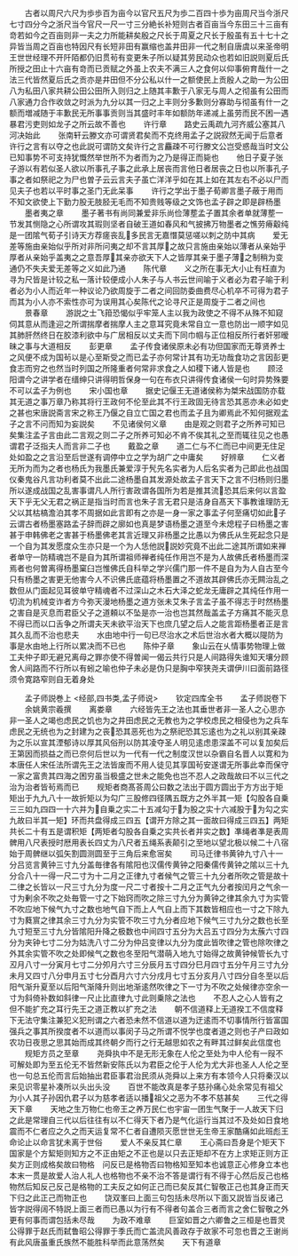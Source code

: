 <!-- { "loadSidebar": true } -->
　　古者以周尺六尺为歩歩百为亩今以官尺五尺为歩二百四十歩为亩周尺当今浙尺七寸四分今之浙尺当今官尺一尺一寸三分絶长补短则古者百亩当今东田三十三亩有竒若如今之百亩则非一夫之力所能耕矣殷之尺长于周夏之尺长于殷虽有五十七十之异皆当周之百亩也特因尺有长短非田有赢缩也盖井田非一代之制自唐虞以来圣帝明王世世经理不开阡陌都仍旧贯茍有变更朱子所以疑其劳民动众也若如旧説则夏后氏所授之田止十六亩有竒而已贡赋之外虽上农夫不满三人之食何以仰事俯育哉什一之法三代皆然夏后氏之贡亦是井田但不分公私以什一之额使民上贡殷人之助一为公田八为私田八家共耕公田公田所入则归之上随其丰歉于八家无与周人之彻虽有公田而八家通力合作收敛之时派为九分以其一归之上丰则分多歉则分寡助与彻虽有什一之额而増减随于丰歉民无所事事贡则当其盛时丰年如额防年递减上虽劳而民不困一遇暴君污吏则如龙子之所云故不善也
　　许行章
　　路史云禹疏九河齐威公塞其八河决始此
　　张南轩云滕文亦可谓贤君矣而不克终用孟子之説寂然无闻于后意者许行之言有以夺之也此説可谓防文矣许行之言麤疎不可行滕文公岂受惑哉当时文公已知事势不可支持犹慨然举世所不为者而为之乃是得正而毙也
　　他日子夏子张子游以有若似圣人欲以所事孔子事之此承上居丧而言他日者居丧之日也以所事孔子事之者如祭祀之为尸也曽子云云言夫子虽亡洋洋乎如在其上如在其左右不必以尸而见夫子也若以平时事之圣门无此呆事
　　许行之学出于墨子荀卿言墨子蔽于用而不知文欲使上下勤力股无肢胫无毛而不知贵贱等级之文饰也孟子辟之即是辟杨墨
　　墨者夷之章
　　墨子著书有尚同兼爱非乐尚俭薄塟孟子置其余者单就薄塟一节发其恻隐之心所谓攻其瑕则坚者自破王道如春风和气披拂万物墨者之憔劳瘠觳纯是一团隂气荀子引诗天方荐瘥丧乱多民言无嘉憯莫惩嗟以刺之防中其病
　　爱无差等施由亲始似乎所对非所问夷之却不言其厚之故只言施由亲始以薄者从亲始乎厚者从亲始乎盖夷之之意吾厚其亲亦欲天下人之皆厚其亲于墨子薄之制稍为变通仍不失夫爱无差等之义如此乃通
　　陈代章
　　义之所在事无大小止有枉直为寻为尺皆是计较之私一落计较便成小人朱子与人书云世间喻于义者必为君子喻于利者必为小人而近年一种议论乃欲周旋于二者之间回防委曲费尽心机卒不可得为君子而其为小人亦不索性亦可为误用其心矣陈代之论寻尺正是周旋于二者之间也
　　景春章
　　游説之士飞箝恐愒似乎牢笼人主以我为政使之不得不从殊不知窥伺其意从而逢迎之所谓揣摩者揣摩人主之意耳究竟未常自立一意也防出一顺字如见其肺肝然终日在胶漆利欲中与广居相反以丈夫而下同巾帼与正位相反所行者奸邪暧昧之事与大道相反
　　彭更章
　　孟子传食诸侯原未必有功但国家而无尊贤养士之风便不成为国茍以是心至斯受之而已孟子亦何常计其有功无功哉食功之言因彭更食志而穷之也然当时列国之所隆重者何常非求食之人如稷下诸人皆是也
　　顾泾阳谓今之讲学者在缙绅只讲得明哲保身一句在布衣只讲得传食诸侯一句时异势殊要不可以孟子为例也
　　宋小国也章
　　据史记偃王无道诸侯称为桀宋战国防亦载其无道之事万章乃称其将行王政何不伦至此其不行王政固无待言恐其恶亦未必如史之甚也宋唐説斋言宋之称王乃偃之自立亡国之君也而孟子且为卿焉此不知何据观孟子之言不问而知为妄説矣
　　不见诸侯何义章
　　由是观之则君子之所养可知已矣集注孟子言由此二言观之则二子之所养可知必不肯不俟其礼之至而辄往见之也愚谓君子泛指夫人而言非二子也
　　戴盈之章
　　道二仁与不仁而已中间更无住足处如盈之之言沿至后世遂有调停中立之学为胡广之中庸矣
　　好辨章
　　仁义者无所为而为之者也杨氏为我墨氏兼爱淳于髠先名实者为人后名实者为己即此也战国仪秦鬼谷凡言功利者莫不出此二途杨墨自其发源处故孟子言天下之言不归杨则归墨所以遂成战国之乱害事谓凡人所行害政谓各国所为若是推其流恐其后来何以言盈天下乎无父无君之祸正是指当时而言也朱子言无君只是洁身自髙天下事教谁理防无父以其枯槁澹泊其孝不周据如此言即有之亦是一身一家之事孟子何至痛切如此子云谓古者杨墨塞路孟子辞而辟之廓如也真是梦语杨墨之道至今未熄程子曰杨墨之害甚于申韩佛老之害甚于杨墨佛老其言近理又非杨墨之比愚以为佛氏从生死起念只是一个自为其发愿度众生亦只是一个为人恁他説説妙究竟不出此二途其所谓如来禅者单守一防精魂岂不是自为其所谓祖师禅者纯任作用岂不是为人故佛氏者杨墨而深焉者也何曽离得杨墨窠臼岂惟佛氏自科举之学兴儒门那一件不是自为为人自古至今只有杨墨之害更无他害今人不识佛氏底蕴将杨墨置之不道故其辟佛氏亦无闗治乱之数但从门面起见耳彼单守精魂者不过深山之木石大泽之蛇龙无庸辟之其纯任作用一切流为机械变诈者方今弥天漫地杨墨之道方张未艾朱子言孟子虽不得志于时然杨墨之害自是灭息而君臣父子之道頼以不坠是亦一治也岂其然哉盖孟子方痛其不能灭息不得已而以口舌争之所谓夫天未欲平治天下也庶几望之后人之能言距杨墨者正是言其久乱而不治也悲夫
　　水由地中行一句已尽治水之术后世治水者大概以隄防为事是水由地上行所以累决而不已也
　　陈仲子章
　　象山云在乆情事势物理上做工夫仲子即无避兄离母之罪亦使不得曽闻一偈云共行只是人间路得失谁知天壤分顾舍人间路而不行所以有蚓之喻也仲子未必是伪只是胸中窄狭尧夫谓伊川曰面前路径须令寛路窄则自无着身处

　　孟子师説巻上
<经部,四书类,孟子师说>
　　钦定四库全书
　　孟子师説卷下
　　余姚黄宗羲撰
　　离娄章
　　六经皆先王之法也其垂世者非一圣人之心思亦非一圣人之竭也虑民之饥也为之井田虑民之无教也为之学校虑民之相侵也为之兵车虑民之无统也为之封建为之丧恐其恶死也为之祭祀恐其忘逺也为之礼以别其亲疎为之乐以宣其湮郁诗以厚其风俗刑以防其凌夺圣人明见逺虑患深盖不可以复加矣后王第因而损益之而已奈何后世以为一代有一代之制度汉世以杂霸自名晋人以寛和为本唐任人宋任法所谓先王之法皆废而不用人徒见其享国茍安遂谓无所事此幸而保守一家之富贵其四海之困穷虽当极盛之世未之能免也岂不忍人之政哉故曰不以三代之治为治者皆茍焉而已
　　规矩者商髙荅周公曰数之法出于圆方圆出于方方出于矩矩出于九九八十一故折矩以为勾广三股修四径隅五既方之外半其一矩【勾股各自乗三三如九四四一十六并为自乗之实二十五减勾于为股之实十六减股于为勾之实九故曰半其一矩】环而共盘得成三四五【谓开方除之其一面故曰得成三四五】两矩共长二十有五是谓积矩【两矩者勾股各自乗之实共长者并实之数】凖绳者凖是表周髀用八尺表授时厯用表长四丈为八尺者五绳系表颠引之至地以望北极以候二十八宿始于周髀继以弧矢割圆测圆至于三角后来愈宻矣
　　司马迁律书黄钟九寸八十一分吕览言黄钟三寸九分盖毎律各有隂阳也汉儒传黄钟之阳秦儒传黄钟之隂以三十九分合八十一得一尺二寸为十二月之正律九寸者候气之管三十九分者所吹之管是故十二律之长皆以一尺三寸九分为度一尺二寸者按十二月之正气九分者按闰月之气余一寸为剰余不吹之处毎管一寸之下始窍而吹之除三寸九分为黄钟之律其余九寸为实管不吹应地下候气九寸之数也地气自下而上人气自上而下其数皆相应也一寸之下除九寸为蕤賔之律其余三寸九分为实管不吹三寸九分者应地下候气三寸九分之数也长至九寸短至三寸九分皆隂阳升降之极数也中间四寸五分为大吕五寸四分为太蔟六寸四分为夹钟七寸二分为姑洗八寸二分为仲吕变律以九分为度此皆吹律之管也除吹律之外其余实管不吹之处即候气之数也冬至阳气潜萌入地九寸始得之故黄钟候管长九寸丒月八寸一分寅月七寸二分夘月六寸三分辰月五寸四分巳月四寸五分午月三寸九分未月又四寸八分申月五寸七分酉月六寸六分戌月七寸五分亥月八寸四分自冬至以后阳气渐升夏至以后阳气渐降升则出地渐逺然吹律之下一寸为不吹之处候律亦空余一寸为斜倚补数如斜律一尺止比直律九寸此则乗除之法也
　　不忍人之心人皆有之但不能扩充之耳行先王之道正教以扩充之法
　　朝不信道释上无道揆工不信度释下无法守集注兼犯义犯刑谓之六者恐未然不信道以道为迂逺而不切事情所行皆富国强兵之事其所揆度者不以道而以事闵子马之所谓不悦学也度者道之则也子产曰政如农功日夜思之思其始而成其终朝夕而行之行无越思如农之有畔其过鲜矣此信度也
　　规矩方员之至章
　　尧舜执中不是无形无象在人伦之至处为中人伦有一叚不可解处即为至五伦无不皆然新安陈氏以为君臣之伦于人伦为尤大非也圣人人伦之至也一句总五伦而言后始抽出君臣事君治民须从尧舜以上来方有本领今人只将秦汉以来见识零星补凑所以头出头没
　　百世不能改真是孝子慈孙痛心处余常见有祖父为小人其子孙因仇君子以为慈孝者适以播祖父之恶为不孝不慈甚矣
　　三代之得天下章
　　天地之生万物仁也帝王之养万民仁也宇宙一团生气聚于一人故天下归之此是常理自三代以后往往有以不仁得天下者乃是气化运行当其过不及处如日食地震而不仁者应之久之而天运复常不仁者自遭陨灭愿世世无生帝王家酷痛如此班彪王命论止以命言犹未离于世俗
　　爱人不亲反其仁章
　　王心斋曰吾身是个矩天下国家是个方絜矩则知方之不正由矩之不正也是以只去正矩却不在方上求矩正则方正矣方正则成格矣故曰物格　问反已是格物否曰物格知至知本也诚意正心修身立本也本末一贯是故爱人治人礼人也格物也不亲不治不答是谓行有不得于心然后反己也格物然后知反己反己是格物的工夫反之如何正己而已矣反其仁智敬正己也其身正而天下归之此正己而物正也
　　饶双峯曰上面三句包括未尽所以下面又説皆当反诸己皆字説得阔不特説上面三者而已愚以为行有不得者句盖合三者而言之舍仁智敬之外更有何事而谓包括未尽哉
　　为政不难章
　　巨室如晋之六卿鲁之三桓是也晋灵公得罪于赵氏而弑鲁昭公得罪于季氏而亡盖流风善政存于故家不可忽也晋之王谢尚有此风唐虽重氏族然不能胜科举而此意荡然矣
　　天下有道章
